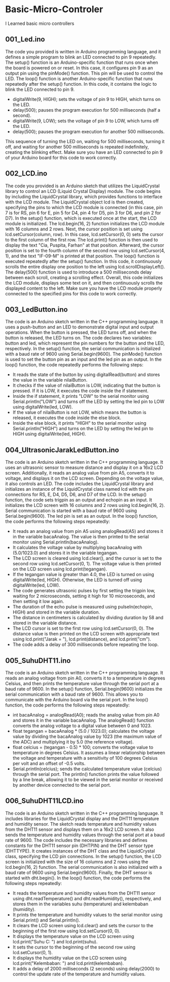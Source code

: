 # Basic-Micro-Controler
I Learned basic micro controllers

## 001_Led.ino
The code you provided is written in Arduino programming language, and it defines a simple program to blink an LED connected to pin 9 repeatedly.
The setup() function is an Arduino-specific function that runs once when the board is powered on or reset. In this case, it configures pin 9 as an output pin using the pinMode() function. This pin will be used to control the LED.
The loop() function is another Arduino-specific function that runs repeatedly after the setup() function. In this code, it contains the logic to blink the LED connected to pin 9.
- digitalWrite(9, HIGH); sets the voltage of pin 9 to HIGH, which turns on the LED.
- delay(500); pauses the program execution for 500 milliseconds (half a second).
- digitalWrite(9, LOW); sets the voltage of pin 9 to LOW, which turns off the LED.
- delay(500); pauses the program execution for another 500 milliseconds.

This sequence of turning the LED on, waiting for 500 milliseconds, turning it off, and waiting for another 500 milliseconds is repeated indefinitely, creating the blinking effect.
Make sure you have an LED connected to pin 9 of your Arduino board for this code to work correctly.

## 002_LCD.ino
The code you provided is an Arduino sketch that utilizes the LiquidCrystal library to control an LCD (Liquid Crystal Display) module. 
The code begins by including the LiquidCrystal library, which provides functions to interface with the LCD module. The LiquidCrystal object lcd is then created, specifying the pins to which the LCD module is connected (in this case, pin 7 is for RS, pin 6 for E, pin 5 for D4, pin 4 for D5, pin 3 for D6, and pin 2 for D7).
In the setup() function, which is executed once at the start, the LCD module is initialized. The lcd.begin(16, 2) function initializes the LCD module with 16 columns and 2 rows.
Next, the cursor position is set using lcd.setCursor(column, row). In this case, lcd.setCursor(0, 0) sets the cursor to the first column of the first row. The lcd.print() function is then used to display the text "Cia, Puspita, Farhan" at that position.
Afterward, the cursor position is set to the fourth column of the second row using lcd.setCursor(4, 1), and the text "IF-09-M" is printed at that position.
The loop() function is executed repeatedly after the setup() function. In this code, it continuously scrolls the entire display one position to the left using lcd.scrollDisplayLeft(). The delay(500) function is used to introduce a 500 milliseconds delay between each scroll, creating a scrolling effect.
Overall, this code initializes the LCD module, displays some text on it, and then continuously scrolls the displayed content to the left. Make sure you have the LCD module properly connected to the specified pins for this code to work correctly.

## 003_LedButton.ino
The code is an Arduino sketch written in the C++ programming language. It uses a push-button and an LED to demonstrate digital input and output operations. When the button is pressed, the LED turns off, and when the button is released, the LED turns on.
The code declares two variables: button and led, which represent the pin numbers for the button and the LED, respectively. In the setup() function, the serial communication is initialized with a baud rate of 9600 using Serial.begin(9600). The pinMode() function is used to set the button pin as an input and the led pin as an output.
In the loop() function, the code repeatedly performs the following steps:
- It reads the state of the button by using digitalRead(button) and stores the value in the variable nilaiButton.
- It checks if the value of nilaiButton is LOW, indicating that the button is pressed. If it is LOW, it executes the code inside the if statement.
- Inside the if statement, it prints "LOW" to the serial monitor using Serial.println("LOW") and turns off the LED by setting the led pin to LOW using digitalWrite(led, LOW).
- If the value of nilaiButton is not LOW, which means the button is released, it executes the code inside the else block.
- Inside the else block, it prints "HIGH" to the serial monitor using Serial.println("HIGH") and turns on the LED by setting the led pin to HIGH using digitalWrite(led, HIGH).

## 004_UltrasonicJarakLedButton.ino
The code is an Arduino sketch written in the C++ programming language. It uses an ultrasonic sensor to measure distance and display it on a 16x2 LCD screen. Additionally, it reads an analog value from pin A5, converts it to voltage, and displays it on the LCD screen. Depending on the voltage value, it also controls an LED.
The code includes the LiquidCrystal library and initializes an instance of the LiquidCrystal class named lcd with the pin connections for RS, E, D4, D5, D6, and D7 of the LCD.
In the setup() function, the code sets trigpin as an output and echopin as an input. It initializes the LCD screen with 16 columns and 2 rows using lcd.begin(16, 2). Serial communication is started with a baud rate of 9600 using Serial.begin(9600). The led pin is set as an output.
In the loop() function, the code performs the following steps repeatedly:
- It reads an analog value from pin A5 using analogRead(A5) and stores it in the variable bacaAnalog. The value is then printed to the serial monitor using Serial.println(bacaAnalog).
- It calculates the voltage value by multiplying bacaAnalog with (5.0/1023.0) and stores it in the variable tegangan.
- The LCD screen is cleared using lcd.clear(), and the cursor is set to the second row using lcd.setCursor(0, 1). The voltage value is then printed on the LCD screen using lcd.print(tegangan).
- If the tegangan value is greater than 4.0, the LED is turned on using digitalWrite(led, HIGH). Otherwise, the LED is turned off using digitalWrite(led, LOW).
- The code generates ultrasonic pulses by first setting the trigpin low, waiting for 2 microseconds, setting it high for 10 microseconds, and then setting it low again.
- The duration of the echo pulse is measured using pulseIn(echopin, HIGH) and stored in the variable duration.
- The distance in centimeters is calculated by dividing duration by 58 and stored in the variable distance.
- The LCD cursor is set to the first row using lcd.setCursor(0, 0). The distance value is then printed on the LCD screen with appropriate text using lcd.print("Jarak = "), lcd.print(distance), and lcd.print("cm").
- The code adds a delay of 300 milliseconds before repeating the loop.

## 005_SuhuDHT11.ino
The code is an Arduino sketch written in the C++ programming language. It reads an analog voltage from pin A0, converts it to a temperature in degrees Celsius, and then prints the temperature value through the serial port at a baud rate of 9600.
In the setup() function, Serial.begin(9600) initializes the serial communication with a baud rate of 9600. This allows you to communicate with the Arduino board via the serial port.
In the loop() function, the code performs the following steps repeatedly:
- int bacaAnalog = analogRead(A0); reads the analog value from pin A0 and stores it in the variable bacaAnalog. The analogRead() function converts the analog voltage to a digital value between 0 and 1023.
- float tegangan = bacaAnalog * (5.0 / 1023.0); calculates the voltage value by dividing the bacaAnalog value by 1023 (the maximum value of the ADC) and multiplying it by 5.0 (the reference voltage).
- float celcius = (tegangan - 0.5) * 100; converts the voltage value to temperature in degrees Celsius. It assumes a linear relationship between the voltage and temperature with a sensitivity of 100 degrees Celsius per volt and an offset of -0.5 volts.
- Serial.println(celcius); sends the calculated temperature value (celcius) through the serial port. The println() function prints the value followed by a line break, allowing it to be viewed in the serial monitor or received by another device connected to the serial port.

## 006_SuhuDHT11LCD.ino
The code is an Arduino sketch written in the C++ programming language. It includes libraries for the LiquidCrystal display and the DHT11 temperature and humidity sensor. The sketch reads temperature and humidity values from the DHT11 sensor and displays them on a 16x2 LCD screen. It also sends the temperature and humidity values through the serial port at a baud rate of 9600.
The code includes the necessary libraries and defines constants for the DHT11 sensor pin (DHTPIN) and the DHT sensor type (DHTTYPE). It creates instances of the DHT class and the LiquidCrystal class, specifying the LCD pin connections.
In the setup() function, the LCD screen is initialized with the size of 16 columns and 2 rows using the lcd.begin(16, 2) function. The serial communication is also initialized with a baud rate of 9600 using Serial.begin(9600). Finally, the DHT sensor is started with dht.begin().
In the loop() function, the code performs the following steps repeatedly:
- It reads the temperature and humidity values from the DHT11 sensor using dht.readTemperature() and dht.readHumidity(), respectively, and stores them in the variables suhu (temperature) and kelembaban (humidity).
- It prints the temperature and humidity values to the serial monitor using Serial.print() and Serial.println().
- It clears the LCD screen using lcd.clear() and sets the cursor to the beginning of the first row using lcd.setCursor(0, 0).
- It displays the temperature value on the LCD screen using lcd.print("Suhu C: ") and lcd.print(suhu).
- It sets the cursor to the beginning of the second row using lcd.setCursor(0, 1).
- It displays the humidity value on the LCD screen using lcd.print("Kelembaban: ") and lcd.print(kelembaban).
- It adds a delay of 2000 milliseconds (2 seconds) using delay(2000) to control the update rate of the temperature and humidity values.
